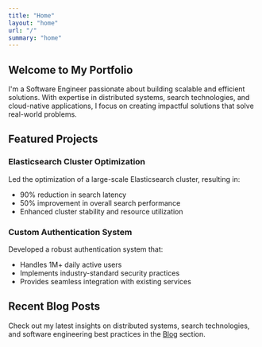 ```yaml
---
title: "Home"
layout: "home"
url: "/"
summary: "home"
---
```


## Welcome to My Portfolio

I'm a Software Engineer passionate about building scalable and efficient solutions. With expertise in distributed systems, search technologies, and cloud-native applications, I focus on creating impactful solutions that solve real-world problems.

## Featured Projects

### Elasticsearch Cluster Optimization
Led the optimization of a large-scale Elasticsearch cluster, resulting in:
- 90% reduction in search latency
- 50% improvement in overall search performance
- Enhanced cluster stability and resource utilization

### Custom Authentication System
Developed a robust authentication system that:
- Handles 1M+ daily active users
- Implements industry-standard security practices
- Provides seamless integration with existing services

## Recent Blog Posts

Check out my latest insights on distributed systems, search technologies, and software engineering best practices in the [Blog](/posts) section. 